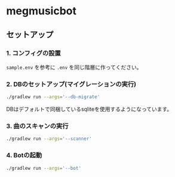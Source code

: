 # megmusicbot
## セットアップ
### 1. コンフィグの設置
`sample.env` を参考に `.env` を同じ階層に作ってください。

### 2. DBのセットアップ(マイグレーションの実行)
```bash
./gradlew run --args='--db-migrate'
```
DBはデフォルトで同梱しているsqliteを使用するようになっています。

### 3. 曲のスキャンの実行
```bash
./gradlew run --args='--scanner'
```

### 4. Botの起動
```bash
./gradlew run --args='--bot'
```
